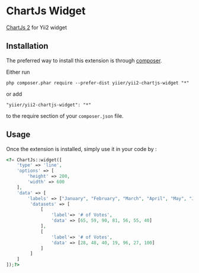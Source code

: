 ChartJs Widget
==============
[ChartJs 2](http://www.chartjs.org/docs/) for Yii2 widget

Installation
------------

The preferred way to install this extension is through [composer](http://getcomposer.org/download/).

Either run

```
php composer.phar require --prefer-dist yiier/yii2-chartjs-widget "*"
```

or add

```
"yiier/yii2-chartjs-widget": "*"
```

to the require section of your `composer.json` file.


Usage
-----

Once the extension is installed, simply use it in your code by  :

```php
<?= ChartJs::widget([
    'type' => 'line',
    'options' => [
        'height' => 200,
        'width' => 600
    ],
    'data' => [
        'labels' => ["January", "February", "March", "April", "May", "June", "July"],
         'datasets' => [
             [
                 'label'=> '# of Votes',
                 'data' => [65, 59, 90, 81, 56, 55, 40]
             ],
             [
                 'label'=> '# of Votes',
                 'data' => [28, 48, 40, 19, 96, 27, 100]
             ]
         ]
    ]
]);?>
```